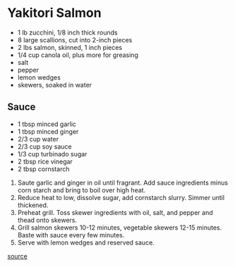 # Yakitori Salmon

* 1 lb zucchini, 1/8 inch thick rounds
* 8 large scallions, cut into 2-inch pieces
* 2 lbs salmon, skinned, 1 inch pieces
* 1/4 cup canola oil, plus more for greasing
* salt
* pepper
* lemon wedges
* skewers, soaked in water

## Sauce
* 1 tbsp minced garlic
* 1 tbsp minced ginger
* 2/3 cup water
* 2/3 cup soy sauce
* 1/3 cup turbinado sugar
* 2 tbsp rice vinegar
* 2 tbsp cornstarch

1. Saute garlic and ginger in oil until fragrant. Add sauce ingredients minus corn starch and bring to boil over high heat.
1. Reduce heat to low, dissolve sugar, add cornstarch slurry. Simmer until thickened.
1. Preheat grill. Toss skewer ingredients with oil, salt, and pepper and thead onto skewers.
1. Grill salmon skewers 10-12 minutes, vegetable skewers 12-15 minutes. Baste with sauce every few minutes.
1. Serve with lemon wedges and reserved sauce.

[source](https://cooking.nytimes.com/recipes/1021266-yakitori-style-salmon-with-scallions-and-zucchini)
